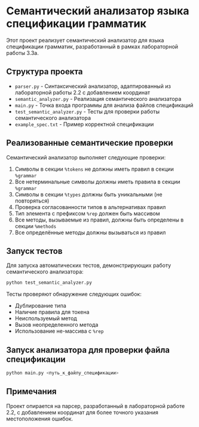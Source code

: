 # Семантический анализатор языка спецификации грамматик

Этот проект реализует семантический анализатор для языка спецификации грамматик, разработанный в рамках лабораторной работы 3.3a.

## Структура проекта

- `parser.py` - Синтаксический анализатор, адаптированный из лабораторной работы 2.2 с добавлением координат
- `semantic_analyzer.py` - Реализация семантического анализатора
- `main.py` - Точка входа программы для анализа файлов спецификаций
- `test_semantic_analyzer.py` - Тесты для проверки работы семантического анализатора
- `example_spec.txt` - Пример корректной спецификации

## Реализованные семантические проверки

Семантический анализатор выполняет следующие проверки:

1. Символы в секции `%tokens` не должны иметь правил в секции `%grammar`
2. Все нетерминальные символы должны иметь правила в секции `%grammar`
3. Символы в секции `%types` должны быть уникальными (не повторяться)
4. Проверка согласованности типов в альтернативах правил
5. Тип элемента с префиксом `%rep` должен быть массивом
6. Все методы, вызываемые из правил, должны быть определены в секции `%methods`
7. Все определённые методы должны вызываться из правил

## Запуск тестов

Для запуска автоматических тестов, демонстрирующих работу семантического анализатора:

```bash
python test_semantic_analyzer.py
```

Тесты проверяют обнаружение следующих ошибок:
- Дублирование типа
- Наличие правила для токена
- Неиспользуемый метод
- Вызов неопределенного метода
- Использование не-массива с `%rep`

## Запуск анализатора для проверки файла спецификации

```bash
python main.py <путь_к_файлу_спецификации>
```

## Примечания

Проект опирается на парсер, разработанный в лабораторной работе 2.2, с добавлением координат для более точного указания местоположения ошибок.
